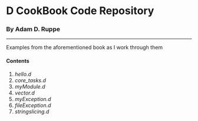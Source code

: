 # D CookBook Code Repository
### By Adam D. Ruppe
-------------------------------------------------------------------
Examples from the aforementioned book as I work through them
#### Contents
1. *hello.d*
2. *core_tasks.d*
3. *myModule.d*
4. *vector.d*
5. *myException.d*
6. *fileException.d*
7. *stringslicing.d*
